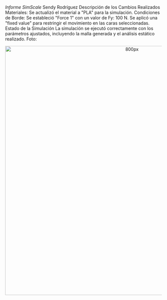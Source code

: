 *Informe SimScale*
Sendy Rodríguez 
Descripción de los Cambios Realizados
Materiales: Se actualizó el material a "PLA" para la simulación.
Condiciones de Borde:
Se estableció "Force 1" con un valor de Fy: 100 N.
Se aplicó una "fixed value" para restringir el movimiento en las caras seleccionadas.
Estado de la Simulación
La simulación se ejecutó correctamente con los parámetros ajustados, incluyendo la malla generada y el análisis estático realizado.
Foto:
<p align= "center">
  <img src="https://github.com/aquinoestoyxd/Proyecto_de_Ingenieria_1/blob/main/Imágenes/Simulación%20-%20Sendy%20Rodriguez.png?raw=true" alt="800px" width="800px"/>
</p>
